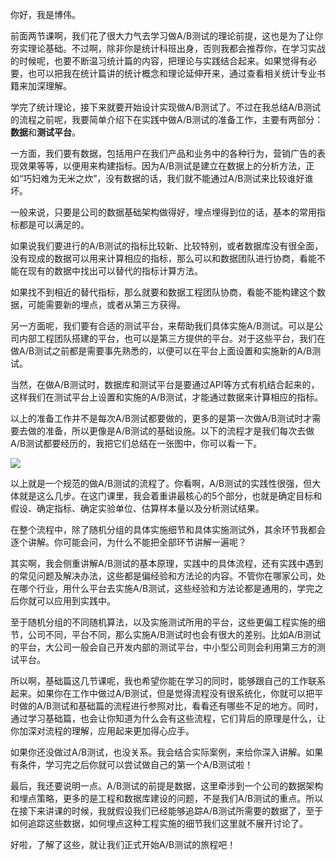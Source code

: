 你好，我是博伟。

前面两节课啊，我们花了很大力气去学习做A/B测试的理论前提，这也是为了让你夯实理论基础。不过啊，除非你是统计科班出身，否则我都会推荐你，在学习实战的时候呢，也要不断温习统计篇的内容，把理论与实践结合起来。如果觉得有必要，也可以把我在统计篇讲的统计概念和理论延伸开来，通过查看相关统计专业书籍来加深理解。

学完了统计理论，接下来就要开始设计实现做A/B测试了。不过在我总结A/B测试的流程之前呢，我要简单介绍下在实践中做A/B测试的准备工作，主要有两部分：**数据**和**测试平台**。

一方面，我们要有数据，包括用户在我们产品和业务中的各种行为，营销广告的表现效果等等，以便用来构建指标。因为A/B测试是建立在数据上的分析方法，正如“巧妇难为无米之炊”，没有数据的话，我们就不能通过A/B测试来比较谁好谁坏。

一般来说，只要是公司的数据基础架构做得好，埋点埋得到位的话，基本的常用指标都是可以满足的。

如果说我们要进行的A/B测试的指标比较新、比较特别，或者数据库没有很全面，没有现成的数据可以用来计算相应的指标，那么可以和数据团队进行协商，看能不能在现有的数据中找出可以替代的指标计算方法。

如果找不到相近的替代指标，那么就要和数据工程团队协商，看能不能构建这个数据，可能需要新的埋点，或者从第三方获得。

另一方面呢，我们要有合适的测试平台，来帮助我们具体实施A/B测试。可以是公司内部工程团队搭建的平台，也可以是第三方提供的平台。对于这些平台，我们在做A/B测试之前都是需要事先熟悉的，以便可以在平台上面设置和实施新的A/B测试。

当然，在做A/B测试时，数据库和测试平台是要通过API等方式有机结合起来的，这样我们在测试平台上设置和实施的A/B测试，才能通过数据来计算相应的指标。

以上的准备工作并不是每次A/B测试都要做的，更多的是第一次做A/B测试时才需要去做的准备，所以更像是A/B测试的基础设施。以下的流程才是我们每次去做A/B测试都要经历的，我把它们总结在一张图中，你可以看一下。

![](https://static001.geekbang.org/resource/image/86/e5/86a26b183d53e37a247d54f06e38bae5.png?wh=2250%2A2993)

以上就是一个规范的做A/B测试的流程了。你看啊，A/B测试的实践性很强，但大体就是这么几步。在这门课里，我会着重讲最核心的5个部分，也就是确定目标和假设、确定指标、确定实验单位、估算样本量以及分析测试结果。

在整个流程中，除了随机分组的具体实施细节和具体实施测试外，其余环节我都会逐个讲解。你可能会问，为什么不能把全部环节讲解一遍呢？

其实啊，我会侧重讲解A/B测试的基本原理，实践中的具体流程，还有实践中遇到的常见问题及解决办法，这些都是偏经验和方法论的内容。不管你在哪家公司，处在哪个行业，用什么平台去实施A/B测试，这些经验和方法论都是通用的，学完之后你就可以应用到实践中。

至于随机分组的不同随机算法，以及实施测试所用的平台，这些更偏工程实施的细节，公司不同，平台不同，那么实施A/B测试时也会有很大的差别。比如A/B测试的平台，大公司一般会自己开发内部的测试平台，中小型公司则会利用第三方的测试平台。

所以啊，基础篇这几节课呢，我也希望你能在学习的同时，能够跟自己的工作联系起来。如果你在工作中做过A/B测试，但是觉得流程没有很系统化，你就可以把平时做的A/B测试和基础篇的流程进行参照对比，看看还有哪些不足的地方。同时，通过学习基础篇，也会让你知道为什么会有这些流程，它们背后的原理是什么，让你加深对流程的理解，应用起来更加得心应手。

如果你还没做过A/B测试，也没关系。我会结合实际案例，来给你深入讲解。如果有条件，学习完之后你就可以尝试做自己的第一个A/B测试啦！

最后，我还要说明一点。A/B测试的前提是数据，这里牵涉到一个公司的数据架构和埋点策略，更多的是工程和数据库建设的问题，不是我们A/B测试的重点。所以在接下来讲课的时候，我就假设我们已经能够追踪A/B测试所需要的数据了，至于如何追踪这些数据，如何埋点这种工程实施的细节我们这里就不展开讨论了。

好啦，了解了这些，就让我们正式开始A/B测试的旅程吧！